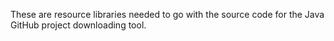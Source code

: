 These are resource libraries needed to go with the source code for the Java GitHub project
downloading tool.
